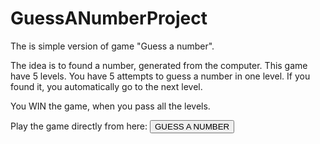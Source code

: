 # GuessANumberProject

The is simple version of game "Guess a number".

The idea is to found a number, generated from the computer. 
This game have 5 levels. You have 5 attempts to guess a number in one level.
If you found it, you automatically go to the next level.

You WIN the game, when you pass all the levels.

Play the game directly from here: <button onclick = "https://replit.com/@mustanska/GuessANumber"> GUESS A NUMBER </button>
